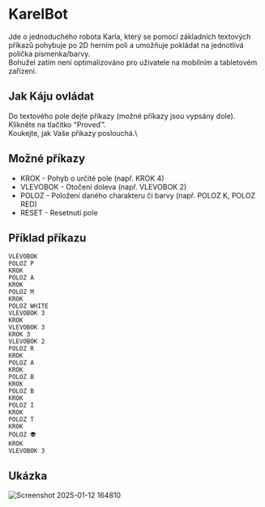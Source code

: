 # KarelBot
Jde o jednoduchého robota Karla, který se pomocí základních textových příkazů pohybuje po 2D herním poli a umožňuje pokládat na jednotlivá políčka písmenka/barvy.\
Bohužel zatím není optimalizováno pro uživatele na mobilním a tabletovém zařízení.

## Jak Káju ovládat
Do textového pole dejte příkazy (možné příkazy jsou vypsány dole).\
Klikněte na tlačítko "Proveď".\
Koukejte, jak Vaše příkazy poslouchá.\

## Možné příkazy
- KROK - Pohyb o určité pole (např. KROK 4)
- VLEVOBOK - Otočení doleva (např. VLEVOBOK 2)
- POLOZ - Položení daného charakteru či barvy (např. POLOZ K, POLOZ RED)
- RESET - Resetnutí pole

## Příklad příkazu
```
VLEVOBOK
POLOZ P
KROK
POLOZ A
KROK
POLOZ M
KROK
POLOZ WHITE
VLEVOBOK 3
KROK
VLEVOBOK 3
KROK 3
VLEVOBOK 2
POLOZ R
KROK
POLOZ A
KROK
POLOZ B
KROK
POLOZ B
KROK
POLOZ I
KROK
POLOZ T
KROK
POLOZ 👽
KROK
VLEVOBOK 3
```
## Ukázka
![Screenshot 2025-01-12 164810](https://tunki.pages.dev/karelbot/)
